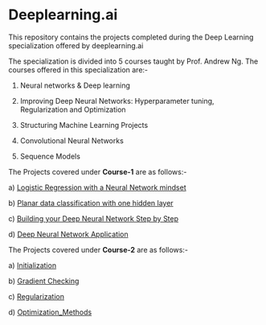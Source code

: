 # Deeplearning.ai
This repository contains the projects completed during the Deep Learning specialization offered by deeplearning.ai

The specialization is divided into 5 courses taught by Prof. Andrew Ng.
The courses offered in this specialization are:-

1. Neural networks & Deep learning

2. Improving Deep Neural Networks: Hyperparameter tuning, Regularization and Optimization

3. Structuring Machine Learning Projects

4. Convolutional Neural Networks

5. Sequence Models

The Projects covered under **Course-1** are as follows:- 

a) [Logistic Regression with a Neural Network mindset](https://github.com/PRUBHTEJ/DeepLearning.ai/blob/master/Logistic_Regression_with_a_Neural_Network_mindset_v6a.ipynb)

b) [Planar data classification with one hidden layer](https://github.com/PRUBHTEJ/DeepLearning.ai/blob/master/Planar_data_classification_with_onehidden_layer_v6c.ipynb)

c) [Building your Deep Neural Network Step by Step](https://github.com/PRUBHTEJ/DeepLearning.ai/blob/master/Building_your_Deep_Neural_Network_Step_by_Step_v8a.ipynb)

d) [Deep Neural Network Application](https://github.com/PRUBHTEJ/DeepLearning.ai/blob/master/Deep%2BNeural%2BNetwork%2B-%2BApplication%2Bv8.ipynb)

The Projects covered under **Course-2** are as follows:-

a) [Initialization](https://github.com/PRUBHTEJ/DeepLearning.ai/blob/master/Course-2/Week-1/Initialization.ipynb)

b) [Gradient Checking](https://github.com/PRUBHTEJ/DeepLearning.ai/blob/master/Course-2/Week-1/Gradient%2BChecking%2Bv1.ipynb)

c) [Regularization](https://github.com/PRUBHTEJ/DeepLearning.ai/blob/master/Course-2/Week-1/Regularization_v2a.ipynb)

d) [Optimization_Methods](https://github.com/PRUBHTEJ/DeepLearning.ai/blob/master/Course-2/Week-2/Optimization_methods_v1b.ipynb)


